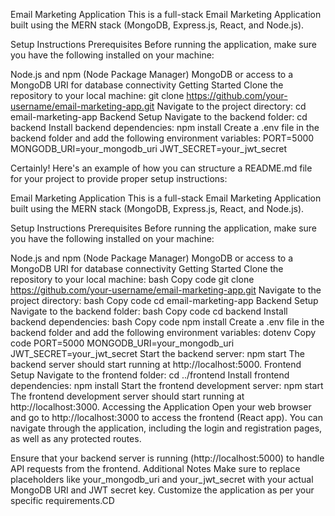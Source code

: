 Email Marketing Application
This is a full-stack Email Marketing Application built using the MERN stack (MongoDB, Express.js, React, and Node.js).

Setup Instructions
Prerequisites
Before running the application, make sure you have the following installed on your machine:

Node.js and npm (Node Package Manager)
MongoDB or access to a MongoDB URI for database connectivity
Getting Started
Clone the repository to your local machine:
git clone https://github.com/your-username/email-marketing-app.git
Navigate to the project directory:
cd email-marketing-app
Backend Setup
Navigate to the backend folder:
cd backend
Install backend dependencies:
npm install
Create a .env file in the backend folder and add the following environment variables:
PORT=5000
MONGODB_URI=your_mongodb_uri
JWT_SECRET=your_jwt_secret

Certainly! Here's an example of how you can structure a README.md file for your project to provide proper setup instructions:

Email Marketing Application
This is a full-stack Email Marketing Application built using the MERN stack (MongoDB, Express.js, React, and Node.js).

Setup Instructions
Prerequisites
Before running the application, make sure you have the following installed on your machine:

Node.js and npm (Node Package Manager)
MongoDB or access to a MongoDB URI for database connectivity
Getting Started
Clone the repository to your local machine:
bash
Copy code
git clone https://github.com/your-username/email-marketing-app.git
Navigate to the project directory:
bash
Copy code
cd email-marketing-app
Backend Setup
Navigate to the backend folder:
bash
Copy code
cd backend
Install backend dependencies:
bash
Copy code
npm install
Create a .env file in the backend folder and add the following environment variables:
dotenv
Copy code
PORT=5000
MONGODB_URI=your_mongodb_uri
JWT_SECRET=your_jwt_secret
Start the backend server:
npm start
The backend server should start running at http://localhost:5000.
Frontend Setup
Navigate to the frontend folder:
cd ../frontend
Install frontend dependencies:
npm install
Start the frontend development server:
npm start
The frontend development server should start running at http://localhost:3000.
Accessing the Application
Open your web browser and go to http://localhost:3000 to access the frontend (React app). You can navigate through the application, including the login and registration pages, as well as any protected routes.

Ensure that your backend server is running (http://localhost:5000) to handle API requests from the frontend.
Additional Notes
Make sure to replace placeholders like your_mongodb_uri and your_jwt_secret with your actual MongoDB URI and JWT secret key.
Customize the application as per your specific requirements.CD